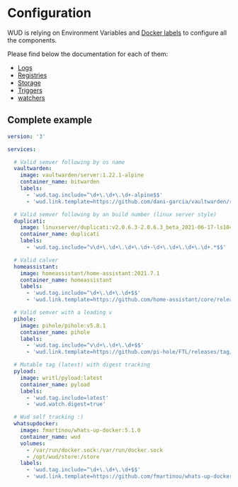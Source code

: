 # Configuration
WUD is relying on Environment Variables and [Docker labels](https://docs.docker.com/config/labels-custom-metadata/) to configure all the components.

Please find below the documentation for each of them:
- [Logs](/configuration/logs/)
- [Registries](/configuration/registries/)
- [Storage](/configuration/storage/)
- [Triggers](/configuration/triggers/)
- [watchers](/configuration/watchers/)

## Complete example

```yaml
version: '3'

services:

  # Valid semver following by os name
  vaultwarden:
    image: vaultwarden/server:1.22.1-alpine
    container_name: bitwarden
    labels:
      - 'wud.tag.include=^\d+\.\d+\.\d+-alpine$$'
      - 'wud.link.template=https://github.com/dani-garcia/vaultwarden/releases/tag/$${major}.$${minor}.$${patch}'

  # Valid semver following by an build number (linux server style)
  duplicati:
    image: linuxserver/duplicati:v2.0.6.3-2.0.6.3_beta_2021-06-17-ls104
    container_name: duplicati
    labels:
      - 'wud.tag.include=^v\d+\.\d+\.\d+\.\d+-\d+\.\d+\.\d+\.\d+.*$$'

  # Valid calver
  homeassistant:
    image: homeassistant/home-assistant:2021.7.1
    container_name: homeassistant
    labels:
      - 'wud.tag.include=^\d+\.\d+\.\d+$$'
      - 'wud.link.template=https://github.com/home-assistant/core/releases/tag/$${major}.$${minor}.$${patch}'

  # Valid semver with a leading v
  pihole:
    image: pihole/pihole:v5.8.1
    container_name: pihole
    labels:
      - 'wud.tag.include=^v\d+\.\d+\.\d+$$'
      - 'wud.link.template=https://github.com/pi-hole/FTL/releases/tag/v$${major}.$${minor}.$${patch}'

  # Mutable tag (latest) with digest tracking
  pyload:
    image: writl/pyload:latest
    container_name: pyload
    labels:
      - 'wud.tag.include=latest'
      - 'wud.watch.digest=true'

  # Wud self tracking :)
  whatsupdocker:
    image: fmartinou/whats-up-docker:5.1.0
    container_name: wud
    volumes:
      - /var/run/docker.sock:/var/run/docker.sock
      - /opt/wud/store:/store
    labels:
      - 'wud.tag.include=^\d+\.\d+\.\d+$$'
      - 'wud.link.template=https://github.com/fmartinou/whats-up-docker/releases/tag/$${major}.$${minor}.$${patch}'
```
